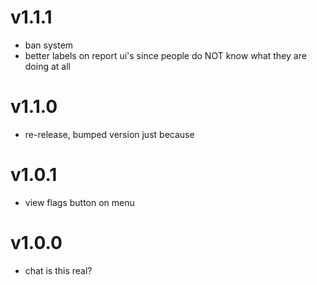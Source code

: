 # v1.1.1
- ban system
- better labels on report ui's since people do NOT know what they are doing at all
# v1.1.0
- re-release, bumped version just because
# v1.0.1
- view flags button on menu
# v1.0.0
- chat is this real?